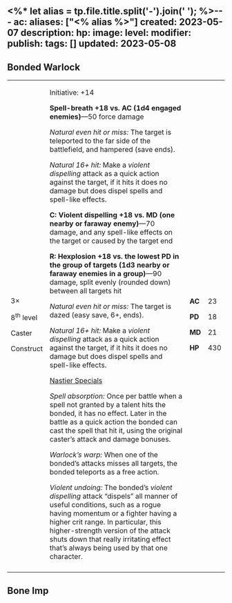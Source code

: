 <%* let alias = tp.file.title.split('-').join(' '); %>---
ac: 
aliases: ["<% alias %>"]
created: 2023-05-07
description: 
hp: 
image: 
level: 
modifier: 
publish: 
tags: []
updated: 2023-05-08
---

## Bonded Warlock

<table>
<colgroup>
<col style="width: 15%" />
<col style="width: 71%" />
<col style="width: 5%" />
<col style="width: 6%" />
</colgroup>
<tbody>
<tr class="odd">
<td><p>3×</p>
<p>8<sup>th</sup> level</p>
<p>Caster</p>
<p>Construct</p></td>
<td><p>Initiative: +14</p>
<p><strong>Spell-breath +18 vs. AC (1d4 engaged enemies)</strong>—50
force damage</p>
<p><em>Natural even hit or miss:</em> The target is teleported to the
far side of the battlefield, and hampered (save ends).</p>
<p><em>Natural 16+ hit:</em> Make a <em>violent dispelling</em> attack
as a quick action against the target, if it hits it does no damage but
does dispel spells and spell-like effects.</p>
<p><strong>C: Violent dispelling +18 vs. MD (one nearby or faraway
enemy)</strong>—70 damage, and any spell-like effects on the target or
caused by the target end</p>
<p><strong>R: Hexplosion +18 vs. the lowest PD in the group of targets
(1d3 nearby or faraway enemies in a group)</strong>—90 damage, split
evenly (rounded down) between all targets hit</p>
<p><em>Natural even hit or miss:</em> The target is dazed (easy save,
6+, ends).</p>
<p><em>Natural 16+ hit:</em> Make a <em>violent dispelling</em> attack
as a quick action against the target, if it hits it does no damage but
does dispel spells and spell-like effects.</p>
<p><u>Nastier Specials</u></p>
<p><em>Spell absorption:</em> Once per battle when a spell not granted
by a talent hits the bonded, it has no effect. Later in the battle as a
quick action the bonded can cast the spell that hit it, using the
original caster’s attack and damage bonuses.</p>
<p><em>Warlock’s warp:</em> When one of the bonded’s attacks misses all
targets, the bonded teleports as a free action.</p>
<p><em>Violent undoing:</em> The bonded’s <em>violent dispelling</em>
attack “dispels” all manner of useful conditions, such as a rogue having
momentum or a fighter having a higher crit range. In particular, this
higher-strength version of the attack shuts down that really irritating
effect that’s always being used by that one character.</p></td>
<td><p><strong>AC</strong></p>
<p><strong>PD</strong></p>
<p><strong>MD</strong></p>
<p><strong>HP</strong></p></td>
<td><p>23</p>
<p>18</p>
<p>21</p>
<p>430</p></td>
</tr>
<tr class="even">
<td></td>
<td></td>
<td></td>
<td></td>
</tr>
</tbody>
</table>

## Bone Imp

